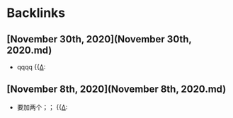 
# Backlinks
## [November 30th, 2020](November 30th, 2020.md)
- qqqq {{[∆](∆.md):

## [November 8th, 2020](November 8th, 2020.md)
- 要加两个；； {{[∆](∆.md):

